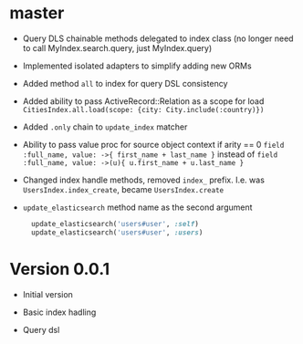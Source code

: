 # master

  * Query DLS chainable methods delegated to index class
    (no longer need to call MyIndex.search.query, just MyIndex.query)

  * Implemented isolated adapters to simplify adding new ORMs

  * Added method `all` to index for query DSL consistency

  * Added ability to pass ActiveRecord::Relation as a scope for load
    `CitiesIndex.all.load(scope: {city: City.include(:country)})`

  * Added `.only` chain to `update_index` matcher

  * Ability to pass value proc for source object context if arity == 0
    `field :full_name, value: ->{ first_name + last_name }` instead of
    `field :full_name, value: ->(u){ u.first_name + u.last_name }`

  * Changed index handle methods, removed `index_` prefix. I.e. was
    `UsersIndex.index_create`, became `UsersIndex.create`

  * `update_elasticsearch` method name as the second argument

    ```ruby
      update_elasticsearch('users#user', :self)
      update_elasticsearch('users#user', :users)
    ```

# Version 0.0.1

  * Initial version

  * Basic index hadling

  * Query dsl
